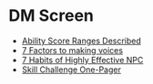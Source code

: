 # DM Screen



* [Ability Score Ranges Described](https://www.reddit.com/r/dndnext/comments/81cras/dd_ability_score_ranges_described/)
* [7 Factors to making voices](https://www.reddit.com/r/DnDBehindTheScreen/comments/b2y3y5/7_factors_to_making_unique_npc_voices_also_frank/)
* [7 Habits of Highly Effective NPC](https://www.reddit.com/r/DnDBehindTheScreen/comments/blrt67/steal_my_idea_the_7_habits_of_highly_effective/)
* [Skill Challenge One-Pager](https://www.reddit.com/r/mattcolville/comments/jzohmn/since_were_sharing_skill_challenge_onepagers/)

